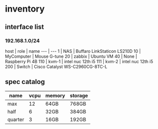 # inventory

## interface list
### 192.168.1.0/24

host | role | name
--- | ---
1 | NAS | Buffaro LinkStaticon LS210D
10 | MyComputer | Mouse G-tune
20 | zabbix | Ubuntu VM
40 | None | Raspberry Pi 4B
110 | kvm-1 | intel nuc 12th i5
111 | kvm-2 | intel nuc 12th i5
200 | Switch | Cisco Catalyst WS-C2960CG-8TC-L

## spec catalog

name | vcpu | memory | storage
--- | --- | --- | ---
max | 12 | 64GB | 768GB
half | 6 | 32GB | 384GB
quarter | 3 | 16GB | 192GB
